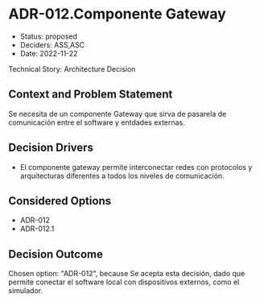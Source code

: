 # ADR-012.Componente Gateway

* Status: proposed
* Deciders: ASS,ASC
* Date: 2022-11-22

Technical Story: Architecture Decision

## Context and Problem Statement

Se necesita de un componente Gateway que sirva de pasarela de comunicación entre el software y entdades externas.

## Decision Drivers

* El componente gateway permite interconectar redes con protocolos y arquitecturas diferentes a todos los niveles de comunicación.

## Considered Options

* ADR-012
* ADR-012.1

## Decision Outcome

Chosen option: "ADR-012", because Se acepta esta decisión, dado que permite conectar el software local con dispositivos externos, como el simulador.
